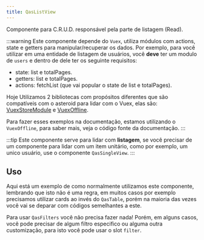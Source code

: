 ```yaml
---
title: QasListView
---
```


<div class="flex q-gutter-x-md">
  <doc-link title="Componente" name="QasFilters" to="/components/filters" />
  <doc-link title="Quasar Componente" name="QPullToRefresh" href="https://quasar.dev/vue-components/pull-to-refresh#qpulltorefresh-api" />
  <doc-link title="Quasar Componente" name="QInnerLoading" href="https://quasar.dev/vue-components/inner-loading#qinnerloading-api" />
  <doc-link title="Quasar Componente" name="QPagination" href="https://quasar.dev/vue-components/pagination#qpagination-api" />
  <doc-link title="Quasar Componente" name="QSpinner" href="https://quasar.dev/vue-components/spinners#qspinner-api" />
</div>

Componente para C.R.U.D. responsável pela parte de listagem (Read).

<doc-api file="list-view/QasListView" name="QasListView" />

:::warning
Este componente depende do `Vuex`, utiliza módulos com actions, state e getters para manipular/recuperar os dados. Por exemplo, para você utilizar em uma entidade de listagem de usuários, você **deve** ter um modulo de `users` e dentro de dele ter os seguinte requisitos:
- state: list e totalPages.
- getters: list e totalPages.
- actions: fetchList (que vai popular o state de list e totalPages).

Hoje Utilizamos 2 bibliotecas com propósitos diferentes que são compatíveis com o asteroid para lidar com o Vuex, elas são:
[VuexStoreModule](https://github.com/bildvitta/vuex-store-module) e [VuexOffline](https://github.com/bildvitta/vuex-offline).

Para fazer esses exemplos na documentação, estamos utilizando o `VuexOffline`, para saber mais, veja o código fonte da documentação.
:::

:::tip
Este componente serve para lidar com **listagem**, se você precisar de um componente para lidar com um item unitário, como por exemplo, um unico usuário, use o componente `QasSingleView`.
:::

## Uso
<doc-example file="QasListView/Basic" title="Básico" />

Aqui está um exemplo de como normalmente utilizamos este componente, lembrando que isto não é uma regra, em muitos casos por exemplo precisamos utilizar cards ao invés do `QasTable`, porém na maioria das vezes você vai se deparar com códigos semelhantes a este.

<doc-example file="QasListView/CommonUsage" title="Normalmente utilizado" />

Para usar `QasFilters` você não precisa fazer nada! Porém, em alguns casos, você pode precisar de algum filtro especifico ou alguma outra customização, para isto você pode usar o slot `filter`.

<doc-example file="QasListView/CustomFilter" title="Com filtro customizado" />
